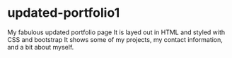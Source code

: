 # updated-portfolio1

My fabulous updated portfolio page
It is layed out in HTML and styled with CSS and bootstrap 
It shows some of my projects, my contact information, and a bit about myself. 
